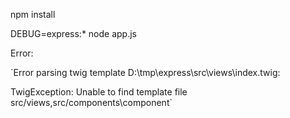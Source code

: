 npm install

DEBUG=express:* node app.js

Error:

`Error parsing twig template D:\tmp\express\src\views\index.twig:

TwigException: Unable to find template file src/views,src/components\component`
